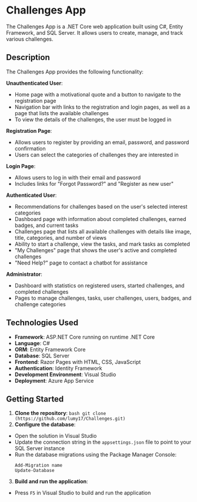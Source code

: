 # Challenges App

The Challenges App is a .NET Core web application built using C#, Entity Framework, and SQL Server. It allows users to create, manage, and track various challenges.

## Description

The Challenges App provides the following functionality:

**Unauthenticated User**:
- Home page with a motivational quote and a button to navigate to the registration page
- Navigation bar with links to the registration and login pages, as well as a page that lists the available challenges
- To view the details of the challenges, the user must be logged in

**Registration Page**:
- Allows users to register by providing an email, password, and password confirmation
- Users can select the categories of challenges they are interested in

**Login Page**:
- Allows users to log in with their email and password
- Includes links for "Forgot Password?" and "Register as new user"

**Authenticated User**:
- Recommendations for challenges based on the user's selected interest categories
- Dashboard page with information about completed challenges, earned badges, and current tasks
- Challenges page that lists all available challenges with details like image, title, categories, and number of views
- Ability to start a challenge, view the tasks, and mark tasks as completed
- "My Challenges" page that shows the user's active and completed challenges
- "Need Help?" page to contact a chatbot for assistance

**Administrator**:
- Dashboard with statistics on registered users, started challenges, and completed challenges
- Pages to manage challenges, tasks, user challenges, users, badges, and challenge categories

## Technologies Used

- **Framework**: ASP.NET Core running on runtime .NET Core
- **Language**: C#
- **ORM**: Entity Framework Core
- **Database**: SQL Server
- **Frontend**: Razor Pages with HTML, CSS, JavaScript
- **Authentication**: Identity Framework
- **Development Environment**: Visual Studio
- **Deployment**: Azure App Service

## Getting Started

1. **Clone the repository**:
   ```bash git clone (https://github.com/lumy17/Challenges.git)```
2. **Configure the database**:
- Open the solution in Visual Studio
- Update the connection string in the `appsettings.json` file to point to your SQL Server instance
- Run the database migrations using the Package Manager Console:
  ```
  Add-Migration name
  Update-Database
  
  ```

3. **Build and run the application**:
- Press `F5` in Visual Studio to build and run the application
